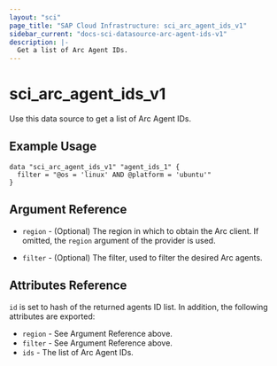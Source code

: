 ```yaml
---
layout: "sci"
page_title: "SAP Cloud Infrastructure: sci_arc_agent_ids_v1"
sidebar_current: "docs-sci-datasource-arc-agent-ids-v1"
description: |-
  Get a list of Arc Agent IDs.
---
```


# sci\_arc\_agent\_ids\_v1

Use this data source to get a list of Arc Agent IDs.

## Example Usage

```hcl
data "sci_arc_agent_ids_v1" "agent_ids_1" {
  filter = "@os = 'linux' AND @platform = 'ubuntu'"
}
```

## Argument Reference

* `region` - (Optional) The region in which to obtain the Arc client. If
   omitted, the `region` argument of the provider is used.

* `filter` - (Optional) The filter, used to filter the desired Arc agents.

## Attributes Reference

`id` is set to hash of the returned agents ID list. In addition, the following
attributes are exported:

* `region` - See Argument Reference above.
* `filter` - See Argument Reference above.
* `ids` - The list of Arc Agent IDs.
